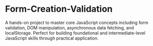 # Form-Creation-Validation
A hands-on project to master core JavaScript concepts including form validation, DOM manipulation, asynchronous data fetching, and localStorage. Perfect for building foundational and intermediate-level JavaScript skills through practical application.

